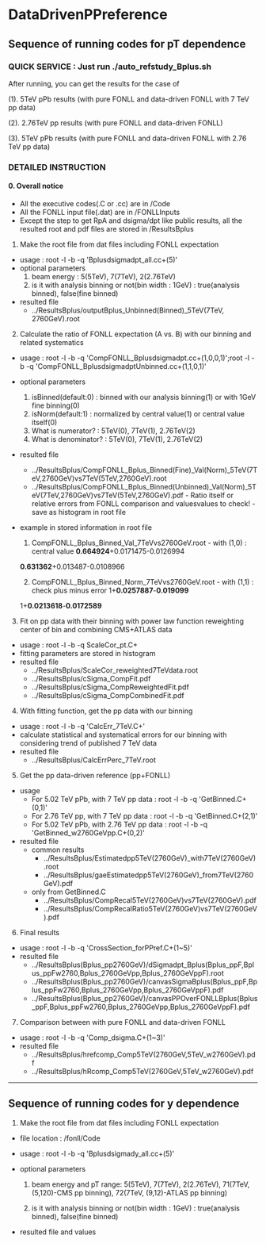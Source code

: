 # DataDrivenPPreference

## **Sequence of running codes for pT dependence**

### **QUICK SERVICE** : Just run ./auto_refstudy_Bplus.sh 
After running, you can get the results for the case of 

(1). 5TeV pPb results (with pure FONLL and data-driven FONLL with 7 TeV pp data)

(2). 2.76TeV pp results (with pure FONLL and data-driven FONLL)
 
(3). 5TeV pPb results (with pure FONLL and data-driven FONLL with 2.76 TeV pp data) 
 
### **DETAILED INSTRUCTION**

#### 0. Overall notice 
* All the executive codes(.C or .cc) are in /Code 
* All the FONLL input file(.dat) are in /FONLLInputs 
* Except the step to get RpA and dsigma/dpt like public results, all the resulted root and pdf files are stored in /ResultsBplus 

1. Make the root file from dat files including FONLL expectation

* usage : root -l -b -q 'Bplusdsigmadpt_all.cc+(5)' 
* optional parameters 
  1. beam energy : 5(5TeV), 7(7TeV), 2(2.76TeV) 
  2. is it with analysis binning or not(bin width : 1GeV) : true(analysis binned), false(fine binned)
* resulted file 
	* ../ResultsBplus/outputBplus_Unbinned(Binned)_5TeV(7TeV, 2760GeV).root

2. Calculate the ratio of FONLL expectation (A vs. B) with our binning and related systematics

* usage : root -l -b -q 'CompFONLL_Bplusdsigmadpt.cc+(1,0,0,1)';root -l -b -q 'CompFONLL_BplusdsigmadptUnbinned.cc+(1,1,0,1)'
* optional parameters 
  1. isBinned(default:0) : binned with our analysis binning(1) or with 1GeV fine binning(0)
  2. isNorm(default:1) : normalized by central value(1) or central value itself(0)
  3. What is numerator? : 5TeV(0), 7TeV(1), 2.76TeV(2) 
  4. What is denominator? : 5TeV(0), 7TeV(1), 2.76TeV(2) 
* resulted file
	* ../ResultsBplus/CompFONLL_Bplus_Binned(Fine)_Val(Norm)_5TeV(7TeV,2760GeV)vs7TeV(5TeV,2760GeV).root
	* ../ResultsBplus/CompFONLL_Bplus_Binned(Unbinned)_Val(Norm)_5TeV(7TeV,2760GeV)vs7TeV(5TeV,2760GeV).pdf - Ratio itself or relative errors from FONLL comparison
	 and valuesvalues to check! - save as histogram in root file 
* example in stored information in root file
  1. CompFONLL_Bplus_Binned_Val_7TeVvs2760GeV.root - with (1,0) : central value 
	**0.664924**+0.0171475-0.0126994 

	**0.631362**+0.013487-0.0108966 

  2. CompFONLL_Bplus_Binned_Norm_7TeVvs2760GeV.root - with (1,1) : check plus minus error 
	1+**0.0257887**-**0.019099** 

	1+**0.0213618**-**0.0172589** 

3. Fit on pp data with their binning with power law function reweighting center of bin and combining CMS+ATLAS data

* usage : root -l -b -q ScaleCor_pt.C+ 
* fitting parameters are stored in histogram 
* resulted file 
	* ../ResultsBplus/ScaleCor_reweighted7TeVdata.root 
	* ../ResultsBplus/cSigma_CompFit.pdf 
	* ../ResultsBplus/cSigma_CompReweightedFit.pdf 
	* ../ResultsBplus/cSigma_CompCombinedFit.pdf 

4. With fitting function, get the pp data with our binning

* usage : root -l -b -q 'CalcErr_7TeV.C+' 
* calculate statistical and systematical errors for our binning with considering trend of published 7 TeV data 
* resulted file 
	* ../ResultsBplus/CalcErrPerc_7TeV.root

5. Get the pp data-driven reference (pp+FONLL)

* usage 
	* For 5.02 TeV pPb, with 7 TeV pp data  : root -l -b -q 'GetBinned.C+(0,1)' 
	* For 2.76 TeV pp, with 7 TeV pp data  : root -l -b -q 'GetBinned.C+(2,1)'  
	* For 5.02 TeV pPb, with 2.76 TeV pp data  : root -l -b -q 'GetBinned_w2760GeVpp.C+(0,2)' 
* resulted file 
	* common results 
		* ../ResultsBplus/Estimatedpp5TeV(2760GeV)_with7TeV(2760GeV).root 
		* ../ResultsBplus/gaeEstimatedpp5TeV(2760GeV)_from7TeV(2760GeV).pdf  
	* only from GetBinned.C 
		* ../ResultsBplus/CompRecal5TeV(2760GeV)vs7TeV(2760GeV).pdf 
		* ../ResultsBplus/CompRecalRatio5TeV(2760GeV)vs7TeV(2760GeV).pdf  
	
6. Final results

* usage : root -l -b -q 'CrossSection_forPPref.C+(1~5)' 
* resulted file
	* ../ResultsBplus(Bplus_pp2760GeV)/dSigmadpt_Bplus(Bplus_ppF,Bplus_ppFw2760,Bplus_2760GeVpp,Bplus_2760GeVppF).root 
	* ../ResultsBplus(Bplus_pp2760GeV)/canvasSigmaBplus(Bplus_ppF,Bplus_ppFw2760,Bplus_2760GeVpp,Bplus_2760GeVppF).pdf 
	* ../ResultsBplus(Bplus_pp2760GeV)/canvasPPOverFONLLBplus(Bplus_ppF,Bplus_ppFw2760,Bplus_2760GeVpp,Bplus_2760GeVppF).pdf 

7. Comparison between with pure FONLL and data-driven FONLL

* usage : root -l -b -q 'Comp_dsigma.C+(1~3)'
* resulted file 
	* ../ResultsBplus/hrefcomp_Comp5TeV(2760GeV,5TeV_w2760GeV).pdf 
	* ../ResultsBplus/hRcomp_Comp5TeV(2760GeV,5TeV_w2760GeV).pdf 

---------------------------------------------------------------------------------

## **Sequence of running codes for y dependence**

1. Make the root file from dat files including FONLL expectation

* file location : /fonll/Code

* usage : root -l -b -q 'Bplusdsigmady_all.cc+(5)'

* optional parameters

  1. beam energy and pT range: 5(5TeV), 7(7TeV), 2(2.76TeV), 71(7TeV,(5,120)-CMS pp binning), 72(7TeV, (9,12)-ATLAS pp binning)

  2. is it with analysis binning or not(bin width : 1GeV) : true(analysis binned), false(fine binned)

* resulted file and values


